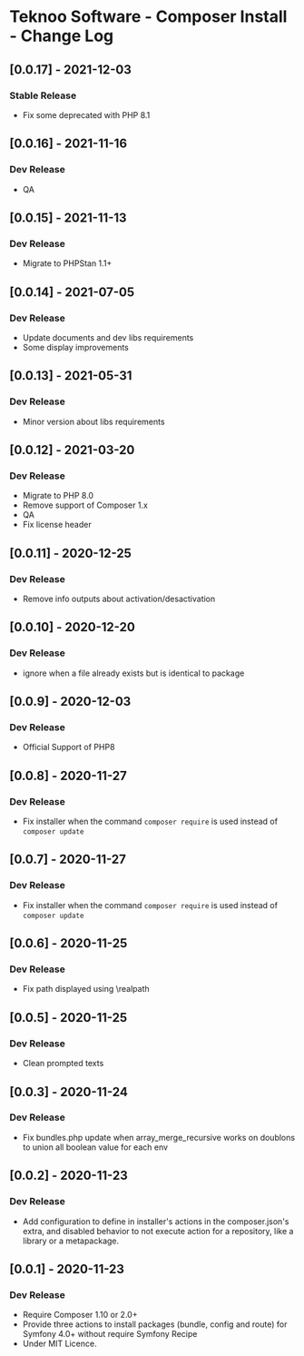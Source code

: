 # Teknoo Software - Composer Install - Change Log

## [0.0.17] - 2021-12-03
### Stable Release
- Fix some deprecated with PHP 8.1

## [0.0.16] - 2021-11-16
### Dev Release
- QA

## [0.0.15] - 2021-11-13
### Dev Release
- Migrate to PHPStan 1.1+

## [0.0.14] - 2021-07-05
### Dev Release
- Update documents and dev libs requirements
- Some display improvements

## [0.0.13] - 2021-05-31
### Dev Release
- Minor version about libs requirements

## [0.0.12] - 2021-03-20
### Dev Release
- Migrate to PHP 8.0
- Remove support of Composer 1.x
- QA
- Fix license header

## [0.0.11] - 2020-12-25
### Dev Release
- Remove info outputs about activation/desactivation

## [0.0.10] - 2020-12-20
### Dev Release
- ignore when a file already exists but is identical to package

## [0.0.9] - 2020-12-03
### Dev Release
- Official Support of PHP8

## [0.0.8] - 2020-11-27
### Dev Release
- Fix installer when the command `composer require` is used instead of `composer update`

## [0.0.7] - 2020-11-27
### Dev Release
- Fix installer when the command `composer require` is used instead of `composer update`

## [0.0.6] - 2020-11-25
### Dev Release
- Fix path displayed using \realpath

## [0.0.5] - 2020-11-25
### Dev Release
- Clean prompted texts
 
## [0.0.3] - 2020-11-24
### Dev Release
- Fix bundles.php update when array_merge_recursive works on doublons to union all boolean value for each env
 
## [0.0.2] - 2020-11-23
### Dev Release
- Add configuration to define in installer's actions in the composer.json's extra, and disabled behavior to not 
 execute action for a repository, like a library or a metapackage.

## [0.0.1] - 2020-11-23
### Dev Release
- Require Composer 1.10 or 2.0+
- Provide three actions to install packages (bundle, config and route) for Symfony 4.0+ without require Symfony Recipe
- Under MIT Licence.
